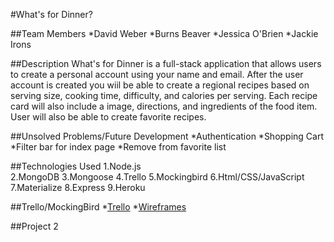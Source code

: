 #What's for Dinner?

##Team Members
*David Weber
*Burns Beaver
*Jessica O'Brien
*Jackie Irons

##Description
What's for Dinner is a full-stack application  that allows users to create a personal account using your name and email. After the user account is created you wiil be able to create a regional recipes based on serving size, cooking time, difficulty, and calories per serving. Each recipe card will also include a image, directions, and ingredients of the food item. User will also be able to create favorite recipes. 

##Unsolved Problems/Future Development
*Authentication
*Shopping Cart
*Filter bar for index page
*Remove from favorite list


##Technologies Used
1.Node.js    
2.MongoDB
3.Mongoose
4.Trello
5.Mockingbird
6.Html/CSS/JavaScript
7.Materialize
8.Express
9.Heroku



##Trello/MockingBird
*[Trello](https://trello.com/b/H5kf4m20/recipes-project-2)
*[Wireframes](https://gomockingbird.com/projects/ne6slte)


##Project 2
<link>

